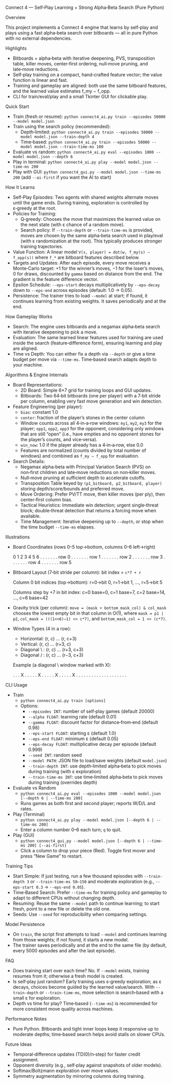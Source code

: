 Connect 4 — Self‑Play Learning + Strong Alpha‑Beta Search (Pure Python)

Overview

This project implements a Connect 4 engine that learns by self‑play and plays using a fast alpha‑beta search over bitboards — all in pure Python with no external dependencies.

Highlights
- Bitboards + alpha‑beta with iterative deepening, PVS, transposition table, killer moves, center‑first ordering, null‑move pruning, and late‑move reductions.
- Self‑play training on a compact, hand‑crafted feature vector; the value function is linear and fast.
- Training and gameplay are aligned: both use the same bitboard features, and the learned value estimates f_my − f_opp.
- CLI for train/eval/play and a small Tkinter GUI for clickable play.

Quick Start
- Train (fresh or resume): `python connect4_ai.py train --episodes 50000 --model model.json`
- Train using the search policy (recommended):
  - Depth‑limited: `python connect4_ai.py train --episodes 50000 --model model.json --train-depth 4`
  - Time‑based: `python connect4_ai.py train --episodes 50000 --model model.json --train-time-ms 100`
- Evaluate vs random: `python connect4_ai.py eval --episodes 1000 --model model.json --depth 6`
- Play in terminal: `python connect4_ai.py play --model model.json --time-ms 200`
- Play with GUI: `python connect4_gui.py --model model.json --time-ms 200` (add `--ai-first` if you want the AI to start)

How It Learns
- Self‑Play Episodes: Two agents with shared weights alternate moves until the game ends. During training, exploration is controlled by ε‑greedy at the root.
- Policies for Training:
  - Q‑greedy: Chooses the move that maximizes the learned value on the next state (with ε chance of a random move).
  - Search policy: If `--train-depth` or `--train-time-ms` is provided, moves are chosen by the same alpha‑beta search used in play/eval (with ε randomization at the root). This typically produces stronger training trajectories.
- Value Function: A linear model `V(s, player) = dot(w, f_my(s) − f_opp(s))` where `f_*` are bitboard features described below.
- Targets and Updates: After each episode, every move receives a Monte‑Carlo target: +1 for the winner’s moves, −1 for the loser’s moves, 0 for draws, discounted by `gamma` based on distance from the end. The gradient is the feature difference vector.
- Epsilon Schedule: `--eps-start` decays multiplicatively by `--eps-decay` down to `--eps-end` across episodes (default: 1.0 → 0.05).
- Persistence: The trainer tries to load `--model` at start; if found, it continues learning from existing weights. It saves periodically and at the end.

How Gameplay Works
- Search: The engine uses bitboards and a negamax alpha‑beta search with iterative deepening to pick a move.
- Evaluation: The same learned linear features used for training are used inside the search (feature‑difference form), ensuring learning and play are aligned.
- Time vs Depth: You can either fix a depth via `--depth` or give a time budget per move via `--time-ms`. Time‑based search adapts depth to your machine.

Algorithms & Engine Internals
- Board Representations:
  - 2D Board: Simple 6×7 grid for training loops and GUI updates.
  - Bitboards: Two 64‑bit bitboards (one per player) with a 7‑bit stride per column, enabling very fast move generation and win detection.
- Feature Engineering (per player):
  - `bias`: constant 1.0
  - `center`: fraction of the player’s stones in the center column
  - Window counts across all 4‑in‑a‑row windows: `my1`, `my2`, `my3` for the player; `opp1`, `opp2`, `opp3` for the opponent, considering only windows that are still “open” (i.e., have empties and no opponent stones for the player’s counts, and vice‑versa).
  - `win_now`: 1.0 if the player already has a 4‑in‑a‑row, else 0.0
  - Features are normalized (counts divided by total number of windows) and combined as `f_my − f_opp` for evaluation.
- Search Details:
  - Negamax alpha‑beta with Principal Variation Search (PVS) on non‑first children and late‑move reductions on non‑killer moves.
  - Null‑move pruning at sufficient depth to accelerate cutoffs.
  - Transposition Table keyed by `(p1_bitboard, p2_bitboard, player)` storing depth/score/bounds and preferred move.
  - Move Ordering: Prefer PV/TT move, then killer moves (per ply), then center‑first column bias.
  - Tactical Heuristics: Immediate win detection; urgent single‑threat block; double‑threat detection that returns a forcing move when available.
  - Time Management: Iterative deepening up to `--depth`, or stop when the time budget `--time-ms` elapses.

Illustrations
- Board Coordinates (rows 0–5 top→bottom, columns 0–6 left→right)

  0 1 2 3 4 5 6
  . . . . . . .   row 0
  . . . . . . .   row 1
  . . . . . . .   row 2
  . . . . . . .   row 3
  . . . . . . .   row 4
  . . . . . . .   row 5

- Bitboard Layout (7‑bit stride per column): bit index = `c*7 + r`

  Column 0 bit indices (top→bottom):
  r=0→bit 0, r=1→bit 1, …, r=5→bit 5

  Columns step by +7 in bit index:
  c=0 base=0, c=1 base=7, c=2 base=14, …, c=6 base=42

- Gravity trick (per column):
  `move = (mask + bottom_mask_col) & col_mask` chooses the lowest empty bit in that column in O(1),
  where `mask = p1 | p2`, `col_mask = (((1<<6)−1) << c*7)`, and `bottom_mask_col = 1 << (c*7)`.

- Window Types (4 in a row):
  - Horizontal: (r, c) … (r, c+3)
  - Vertical:   (r, c) … (r+3, c)
  - Diagonal \\ : (r, c) … (r+3, c+3)
  - Diagonal / : (r, c) … (r−3, c+3)

  Example (a diagonal \\ window marked with X):

  . . . X . . .
  . . X . . . .
  . X . . . . .
  X . . . . . .
  . . . . . . .
  . . . . . . .

CLI Usage
- Train
  - `python connect4_ai.py train [options]`
  - Options:
    - `--episodes INT`: number of self‑play games (default 20000)
    - `--alpha FLOAT`: learning rate (default 0.01)
    - `--gamma FLOAT`: discount factor for distance‑from‑end (default 0.98)
    - `--eps-start FLOAT`: starting ε (default 1.0)
    - `--eps-end FLOAT`: minimum ε (default 0.05)
    - `--eps-decay FLOAT`: multiplicative decay per episode (default 0.999)
    - `--seed INT`: random seed
    - `--model PATH`: JSON file to load/save weights (default `model.json`)
    - `--train-depth INT`: use depth‑limited alpha‑beta to pick moves during training (with ε exploration)
    - `--train-time-ms INT`: use time‑limited alpha‑beta to pick moves during training (overrides depth)
- Evaluate vs Random
  - `python connect4_ai.py eval --episodes 1000 --model model.json [--depth 6 | --time-ms 200]`
  - Runs games as both first and second player; reports W/D/L and rates.
- Play (Terminal)
  - `python connect4_ai.py play --model model.json [--depth 6 | --time-ms 200]`
  - Enter a column number 0–6 each turn; `q` to quit.
- Play (GUI)
  - `python connect4_gui.py --model model.json [--depth 6 | --time-ms 200] [--ai-first]`
  - Click a column to drop your piece (Red). Toggle first mover and press “New Game” to restart.

Training Tips
- Start Simple: If just testing, run a few thousand episodes with `--train-depth 3` or `--train-time-ms 50–150` and moderate exploration (e.g., `--eps-start 0.3` → `--eps-end 0.05`).
- Time‑Based Search: Prefer `--time-ms` for training policy and gameplay to adapt to different CPUs without changing depth.
- Resuming: Reuse the same `--model` path to continue learning; to start fresh, point to a new file or delete the old one.
- Seeds: Use `--seed` for reproducibility when comparing settings.

Model Persistence
- On `train`, the script first attempts to load `--model` and continues learning from those weights; if not found, it starts a new model.
- The trainer saves periodically and at the end to the same file (by default, every 5000 episodes and after the last episode).

FAQ
- Does training start over each time? No. If `--model` exists, training resumes from it; otherwise a fresh model is created.
- Is self‑play just random? Early training uses ε‑greedy exploration; as ε decays, choices become guided by the learned value/search. With `--train-depth` or `--train-time-ms`, move selection is search‑based with a small ε for exploration.
- Depth vs time for play? Time‑based (`--time-ms`) is recommended for more consistent move quality across machines.

Performance Notes
- Pure Python. Bitboards and tight inner loops keep it responsive up to moderate depths; time‑based search helps avoid stalls on slower CPUs.

Future Ideas
- Temporal‑difference updates (TD(0)/n‑step) for faster credit assignment.
- Opponent diversity (e.g., self‑play against snapshots of older models).
- Softmax/Boltzmann exploration over move values.
- Symmetry augmentation by mirroring columns during training.
